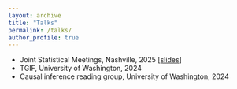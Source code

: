 ```yaml
---
layout: archive
title: "Talks"
permalink: /talks/
author_profile: true
---
```

- Joint Statistical Meetings, Nashville, 2025 [[slides](https://docs.google.com/presentation/d/1rz0C0De12UcDue90nIVMj6DBu6-sOB_MbcG-WO675rY/edit?slide=id.g372b8f6653e_0_0#slide=id.g372b8f6653e_0_0)]
- TGIF, University of Washington, 2024
- Causal inference reading group, University of Washington, 2024

